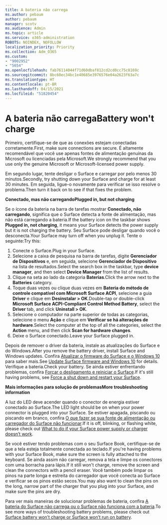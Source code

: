 ```yaml
---
title: A bateria não carrega
ms.author: pebaum
author: pebaum
manager: scotv
ms.audience: Admin
ms.topic: article
ms.service: o365-administration
ROBOTS: NOINDEX, NOFOLLOW
localization_priority: Priority
ms.collection: Adm_O365
ms.custom:
- "9002952"
- "5654"
ms.openlocfilehash: fab76114044f71d60dbaf812cd2cd0cc75c8169c
ms.sourcegitcommit: 8bc60ec34bc1e40685e3976576e04a2623f63a7c
ms.translationtype: HT
ms.contentlocale: pt-BR
ms.lasthandoff: 04/15/2021
ms.locfileid: "51820454"
---
```

# <a name="battery-wont-charge"></a><span data-ttu-id="61ab7-102">A bateria não carrega</span><span class="sxs-lookup"><span data-stu-id="61ab7-102">Battery won't charge</span></span>

<span data-ttu-id="61ab7-103">Primeiro, certifique-se de que as conexões estejam conectadas corretamente.</span><span class="sxs-lookup"><span data-stu-id="61ab7-103">First, make sure connections are secure.</span></span> <span data-ttu-id="61ab7-104">É altamente recomendável que você use apenas fontes de alimentação genuínas da Microsoft ou licenciadas pela Microsoft.</span><span class="sxs-lookup"><span data-stu-id="61ab7-104">We strongly recommend that you use only the genuine Microsoft or Microsoft-licensed power supply.</span></span>

<span data-ttu-id="61ab7-105">Em segundo lugar, tente desligar o Surface e carregar por pelo menos 30 minutos.</span><span class="sxs-lookup"><span data-stu-id="61ab7-105">Secondly, try shutting down your Surface and charge for at least 30 minutes.</span></span> <span data-ttu-id="61ab7-106">Em seguida, ligue-o novamente para verificar se isso resolve o problema.</span><span class="sxs-lookup"><span data-stu-id="61ab7-106">Then turn it back on to see if that fixes the problem.</span></span>

<span data-ttu-id="61ab7-107">**Conectado, mas não carregando**</span><span class="sxs-lookup"><span data-stu-id="61ab7-107">**Plugged in, but not charging**</span></span>

<span data-ttu-id="61ab7-108">Se o ícone da bateria na barra de tarefas mostrar **Conectado, não carregando**, significa que o Surface detecta a fonte de alimentação, mas não está carregando a bateria.</span><span class="sxs-lookup"><span data-stu-id="61ab7-108">If the battery icon on the taskbar shows **Plugged in, not charging**, it means your Surface detects the power supply but it is not charging the battery.</span></span> <span data-ttu-id="61ab7-109">Seu Surface pode desligar quando você o desconecta.</span><span class="sxs-lookup"><span data-stu-id="61ab7-109">Your Surface may turn off when you unplug it.</span></span> <span data-ttu-id="61ab7-110">Tente o seguinte:</span><span class="sxs-lookup"><span data-stu-id="61ab7-110">Try this:</span></span>

1. <span data-ttu-id="61ab7-111">Conecte o Surface.</span><span class="sxs-lookup"><span data-stu-id="61ab7-111">Plug in your Surface.</span></span>
2. <span data-ttu-id="61ab7-112">Selecione a caixa de pesquisa na barra de tarefas, digite **Gerenciador de Dispositivos** e, em seguida, selecione **Gerenciador de Dispositivo** na lista de resultados.</span><span class="sxs-lookup"><span data-stu-id="61ab7-112">Select the search box in the taskbar, type **device manager**, and then select **Device Manager** from the list of results.</span></span>
3. <span data-ttu-id="61ab7-113">Clique na seta ao lado da categoria **Baterias**.</span><span class="sxs-lookup"><span data-stu-id="61ab7-113">Click the arrow next to the **Batteries** category.</span></span>
4. <span data-ttu-id="61ab7-114">Toque duas vezes ou clique duas vezes em **Bateria do método de controle compatível com Microsoft Surface ACPI**, selecione a guia **Driver** e clique em **Desinstalar > OK**.</span><span class="sxs-lookup"><span data-stu-id="61ab7-114">Double-tap or double-click **Microsoft Surface ACPI-Compliant Control Method Battery**, select the **Driver** tab, and click **Uninstall > OK**.</span></span>
5. <span data-ttu-id="61ab7-115">Selecione o computador na parte superior de todas as categorias, selecione o menu **Ação** e clique em **Verificar se há alterações de hardware**.</span><span class="sxs-lookup"><span data-stu-id="61ab7-115">Select the computer at the top of all the categories, select the **Action** menu, and then click **Scan for hardware changes**.</span></span>
6. <span data-ttu-id="61ab7-116">Deixe o Surface conectado.</span><span class="sxs-lookup"><span data-stu-id="61ab7-116">Leave your Surface plugged in.</span></span>

<span data-ttu-id="61ab7-117">Depois de remover o driver da bateria, instale as atualizações do Surface e do Windows.</span><span class="sxs-lookup"><span data-stu-id="61ab7-117">After you remove the battery driver, install Surface and Windows updates.</span></span> <span data-ttu-id="61ab7-118">Confira [Atualizar o firmware do Surface e o Windows 10](https://support.microsoft.com/help/4023505) para saber mais.</span><span class="sxs-lookup"><span data-stu-id="61ab7-118">See [Update Surface firmware and Windows 10](https://support.microsoft.com/help/4023505) for details.</span></span> <span data-ttu-id="61ab7-119">Verifique a bateria.</span><span class="sxs-lookup"><span data-stu-id="61ab7-119">Check your battery.</span></span> <span data-ttu-id="61ab7-120">Se ainda estiver enfrentando problemas, confira [Forçar o desligamento e reiniciar o Surface](https://support.microsoft.com/help/4036280/surface-force-a-shut-down-and-restart-your-surface).</span><span class="sxs-lookup"><span data-stu-id="61ab7-120">If it's still having problems, see [Force a shut down and restart your Surface](https://support.microsoft.com/help/4036280/surface-force-a-shut-down-and-restart-your-surface).</span></span>

<span data-ttu-id="61ab7-121">**Mais informações para solução de problemas**</span><span class="sxs-lookup"><span data-stu-id="61ab7-121">**More troubleshooting information**</span></span>

<span data-ttu-id="61ab7-122">A luz do LED deve acender quando o conector de energia estiver conectado ao Surface.</span><span class="sxs-lookup"><span data-stu-id="61ab7-122">The LED light should be on when your power connector is plugged into your Surface.</span></span> <span data-ttu-id="61ab7-123">Se estiver apagada, piscando ou piscando em branco, confira [O que fazer se sua fonte de alimentação ou carregador do Surface não funcionar](https://support.microsoft.com/help/4484763/surface-fix-issues-with-your-power-supply).</span><span class="sxs-lookup"><span data-stu-id="61ab7-123">If it is off, blinking, or flashing white, please check out [What to do if your Surface power supply or charger doesn’t work](https://support.microsoft.com/help/4484763/surface-fix-issues-with-your-power-supply).</span></span> 

<span data-ttu-id="61ab7-124">Se você estiver tendo problemas com o seu Surface Book, certifique-se de que a tela esteja totalmente conectada ao teclado.</span><span class="sxs-lookup"><span data-stu-id="61ab7-124">If you're having problems with your Surface Book, make sure the screen is fully attached to the keyboard.</span></span> <span data-ttu-id="61ab7-125">Se ainda assim não carregar, remova a tela e limpe os conectores com uma borracha para lápis.</span><span class="sxs-lookup"><span data-stu-id="61ab7-125">If it still won't charge, remove the screen and clean the connectors with a pencil eraser.</span></span> <span data-ttu-id="61ab7-126">Você também pode limpar os pinos na parte longa e estreita do carregador que você conecta ao Surface e verificar se os pinos estão secos.</span><span class="sxs-lookup"><span data-stu-id="61ab7-126">You may also want to clean the pins on the long, narrow part of the charger that you plug into your Surface, and make sure the pins are dry.</span></span>

<span data-ttu-id="61ab7-127">Para ver mais maneiras de solucionar problemas de bateria, confira [A bateria do Surface não carrega ou o Surface não funciona com a bateria](https://support.microsoft.com/help/4023536/surface-surface-battery-wont-charge).</span><span class="sxs-lookup"><span data-stu-id="61ab7-127">To see more ways of troubleshooting battery problems, please check out [Surface battery won’t charge or Surface won’t run on battery](https://support.microsoft.com/help/4023536/surface-surface-battery-wont-charge).</span></span>
